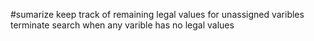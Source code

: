 #sumarize 
keep track of remaining legal values for unassigned varibles 
terminate search when any varible has no legal values



